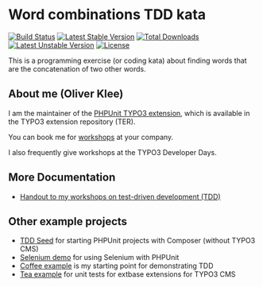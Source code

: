 # Word combinations TDD kata

[![Build Status](https://travis-ci.org/oliverklee/word-combinations.svg?branch=master)](https://travis-ci.org/oliverklee/word-combinations)
[![Latest Stable Version](https://poser.pugx.org/oliverklee/word-combinations/v/stable.svg)](https://packagist.org/packages/oliverklee/word-combinations)
[![Total Downloads](https://poser.pugx.org/oliverklee/word-combinations/downloads.svg)](https://packagist.org/packages/oliverklee/word-combinations)
[![Latest Unstable Version](https://poser.pugx.org/oliverklee/word-combinations/v/unstable.svg)](https://packagist.org/packages/oliverklee/word-combinations)
[![License](https://poser.pugx.org/oliverklee/word-combinations/license.svg)](https://packagist.org/packages/oliverklee/word-combinations)


This is a programming exercise (or coding kata) about finding words that are the concatenation of two other words.


## About me (Oliver Klee)

I am the maintainer of the
[PHPUnit TYPO3 extension](http://typo3.org/extensions/repository/view/phpunit),
which is available in the TYPO3 extension repository (TER).

You can book me for
[workshops](https://www.oliverklee.de/workshops/workshops.html)
at your company.

I also frequently give workshops at the TYPO3 Developer Days.


## More Documentation

* [Handout to my workshops on test-driven development (TDD)](https://github.com/oliverklee/tdd-reader)


## Other example projects

* [TDD Seed](https://github.com/oliverklee/tdd-seed)
  for starting PHPUnit projects with Composer (without TYPO3 CMS)
* [Selenium demo](https://github.com/oliverklee/selenium-demo)
  for using Selenium with PHPUnit
* [Coffee example](https://github.com/oliverklee/coffee)
  is my starting point for demonstrating TDD
* [Tea example](https://github.com/oliverklee/ext_tea)
  for unit tests for extbase extensions for TYPO3 CMS
